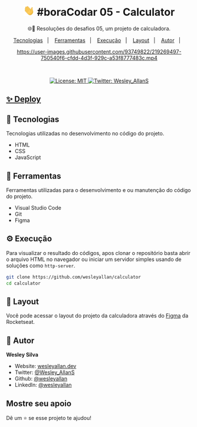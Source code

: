 <h1 align="center">
  <img src="./hi.gif" alt="Mão acenando" width="30px">
  #boraCodar 05 - Calculator
</h1>
<p align="center">🌐🚀 Resoluções do desafios 05, um projeto de calculadora.</p>

<p align="center">
  <a href="#-tecnologias">Tecnologias</a>&nbsp;&nbsp;&nbsp;|&nbsp;&nbsp;&nbsp;
  <a href="#-ferramentas">Ferramentas</a>&nbsp;&nbsp;&nbsp;|&nbsp;&nbsp;&nbsp;
  <a href="#-execução">Execução</a>&nbsp;&nbsp;&nbsp;|&nbsp;&nbsp;&nbsp;
  <a href="#-layout">Layout</a>&nbsp;&nbsp;&nbsp;|&nbsp;&nbsp;&nbsp;
  <a href="#-autor">Autor</a>&nbsp;&nbsp;&nbsp;|&nbsp;&nbsp;&nbsp;
</p>

<div align="center">

https://user-images.githubusercontent.com/93749822/219269497-750540f6-cfdd-4d3f-929c-a53f8777483c.mp4

</div>

<br />

<p align="center">
  <a href="#" target="_blank">
    <img alt="License: MIT" src="https://img.shields.io/badge/License-MIT-yellow.svg" />
  </a>
  <a href="https://twitter.com/Wesley_AllanS" target="_blank">
    <img alt="Twitter: Wesley_AllanS" src="https://img.shields.io/twitter/follow/Wesley_AllanS.svg?style=social" />
  </a>
</p>

## [✨ Deploy](https://wesleyallan.github.io/calculator)

## 🚀 Tecnologias
Tecnologias utilizadas no desenvolvimento no código do projeto.

- HTML
- CSS
- JavaScript

## 🔧 Ferramentas
Ferramentas utilizadas para o desenvolvimento e ou manutenção do código do projeto.

- Visual Studio Code
- Git
- Figma

## ⚙ Execução

Para visualizar o resultado do códigos, apos clonar o repositório basta abrir o arquivo HTML no navegador ou iniciar um servidor simples usando de soluções como `http-server`.

```sh
git clone https://github.com/wesleyallan/calculator
cd calculator
```

## 📑 Layout

Você pode acessar o layout do projeto da calculadora através do [Figma](https://www.figma.com/community/file/1202607074523509182) da Rocketseat.

## 👤 Autor

**Wesley Silva**

- Website: [wesleyallan.dev](https://wesleyallan.dev)
- Twitter: [@Wesley_AllanS](https://twitter.com/Wesley_AllanS)
- Github: [@wesleyallan](https://github.com/wesleyallan)
- LinkedIn: [@wesleyallan](https://linkedin.com/in/wesleyallan)

## Mostre seu apoio

Dê um ⭐️ se esse projeto te ajudou!
